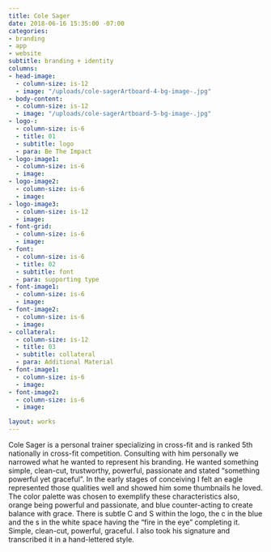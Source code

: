 ```yaml
---
title: Cole Sager
date: 2018-06-16 15:35:00 -07:00
categories:
- branding
- app
- website
subtitle: branding + identity
columns:
- head-image:
  - column-size: is-12
  - image: "/uploads/cole-sagerArtboard-4-bg-image-.jpg"
- body-content:
  - column-size: is-12
  - image: "/uploads/cole-sagerArtboard-5-bg-image-.jpg"
- logo-:
  - column-size: is-6
  - title: 01
  - subtitle: logo
  - para: Be The Impact
- logo-image1: 
  - column-size: is-6
  - image: 
- logo-image2: 
  - column-size: is-6
  - image:
- logo-image3: 
  - column-size: is-12
  - image:
- font-grid: 
  - column-size: is-6
  - image:
- font:
  - column-size: is-6
  - title: 02
  - subtitle: font
  - para: supporting type
- font-image1: 
  - column-size: is-6
  - image: 
- font-image2: 
  - column-size: is-6
  - image:
- collateral:
  - column-size: is-12
  - title: 03
  - subtitle: collateral
  - para: Additional Material
- font-image1: 
  - column-size: is-6
  - image: 
- font-image2: 
  - column-size: is-6
  - image:

layout: works
---
```


Cole Sager is a personal trainer specializing in cross-fit and is ranked 5th nationally in cross-fit competition. Consulting with him personally we narrowed what he wanted to represent his branding. He wanted something simple, clean-cut, trustworthy, powerful, passionate and stated “something powerful yet graceful”. In the early stages of conceiving I felt an eagle represented those qualities well and showed him some thumbnails he loved. The color palette was chosen to exemplify these characteristics also, orange being powerful and passionate, and blue counter-acting to create balance with grace. There is subtle C and S within the logo, the c in the blue and the s in the white space having the “fire in the eye” completing it. Simple, clean-cut, powerful, graceful. I also took his signature and transcribed it in a hand-lettered style.